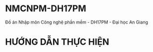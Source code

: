 # NMCNPM-DH17PM
Đồ án Nhập môn Công nghệ phần mềm - DH17PM - Đại học An Giang

# HƯỚNG DẪN THỰC HIỆN

